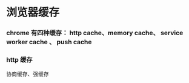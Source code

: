 # 浏览器缓存


### chrome 有四种缓存： http cache、memory cache、 service worker cache 、 push cache

### http 缓存
协商缓存、强缓存





